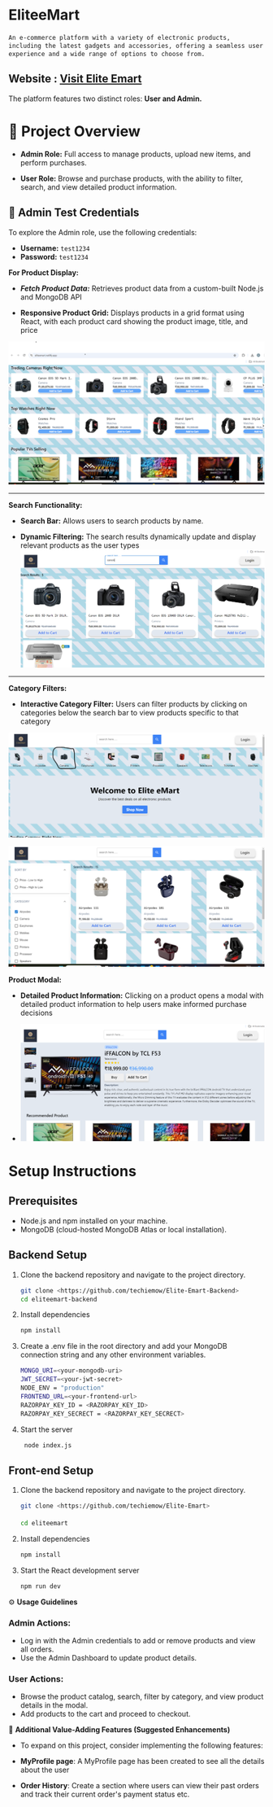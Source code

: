 # EliteeMart

    An e-commerce platform with a variety of electronic products, including the latest gadgets and accessories, offering a seamless user experience and a wide range of options to choose from.

## Website : [Visit Elite Emart](https://eliteemart.netlify.app)


The platform features two distinct roles: **User and Admin.**   

# 🎯 Project Overview
- **Admin Role:** Full access to manage products, upload new items, and perform purchases.


- **User Role:** Browse and purchase products, with the ability to filter, search, and view detailed product information.


## 🔑 Admin Test Credentials

To explore the Admin role, use the following credentials:

- **Username:** `test1234`
- **Password:** `test1234`



**For Product Display:**
 - ***Fetch Product Data:*** Retrieves product data from a custom-built Node.js and MongoDB API

 - **Responsive Product Grid:** Displays products in a grid format using React, with each product card showing the product image, title, and price

 ![](./src/assest/screenshots/1.png)

-------------------------------------------------------------------------


**Search Functionality:**

- **Search Bar:** Allows users to search products by name.

- **Dynamic Filtering:** The search results dynamically update and display relevant products as the user types
![](./src/assest/screenshots/2.png)

-------------------------------------------------------------------------

**Category Filters:**
- **Interactive Category Filter:** Users can filter products by clicking on categories below the search bar to view products specific to that category 

![](./src/assest/screenshots/3a.png)


![](./src/assest/screenshots/3.png)

**Product Modal:**
- **Detailed Product Information:** Clicking on a product opens a modal with detailed product information to help users make informed purchase decisions

- ![](./src/assest/screenshots/4.png)



# Setup Instructions

## Prerequisites
- Node.js and npm installed on your machine.
- MongoDB (cloud-hosted MongoDB Atlas or local installation).

## Backend Setup
1. Clone the backend repository and navigate to the project directory.

   ```bash
   git clone <https://github.com/techiemow/Elite-Emart-Backend>
   cd eliteemart-backend

2. Install dependencies
    ```bash
    npm install
 
 3. Create a .env file in the root directory and add your MongoDB connection string and any other environment variables.
     ```bash
     MONGO_URI=<your-mongodb-uri>
     JWT_SECRET=<your-jwt-secret>
     NODE_ENV = "production"
     FRONTEND_URL=<your-frontend-url>
     RAZORPAY_KEY_ID = <RAZORPAY_KEY_ID>
     RAZORPAY_KEY_SECRECT = <RAZORPAY_KEY_SECRECT>
 4. Start the server
     ```bash
      node index.js

## Front-end Setup
1. Clone the backend repository and navigate to the project directory.

   ```bash
   git clone <https://github.com/techiemow/Elite-Emart>

   cd eliteemart

2. Install dependencies
    ```bash
    npm install

3. Start the React development server
    ```bash
    npm run dev

⚙️ **Usage Guidelines**

### Admin Actions:
- Log in with the Admin credentials to add or remove products and view all orders.
- Use the Admin Dashboard to update product details.

### User Actions:
- Browse the product catalog, search, filter by category, and view product details in the modal.
- Add products to the cart and proceed to checkout.


🌟 **Additional Value-Adding Features (Suggested Enhancements)**
- To expand on this project, consider implementing the following features:


- **MyProfile page**: A MyProfile page has been created to see all the details about the user

- **Order History**: Create a section where users can view their past orders and track their current order's payment status etc.

